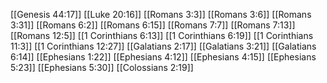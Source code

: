 [[Genesis 44:17]]
[[Luke 20:16]]
[[Romans 3:3]]
[[Romans 3:6]]
[[Romans 3:31]]
[[Romans 6:2]]
[[Romans 6:15]]
[[Romans 7:7]]
[[Romans 7:13]]
[[Romans 12:5]]
[[1 Corinthians 6:13]]
[[1 Corinthians 6:19]]
[[1 Corinthians 11:3]]
[[1 Corinthians 12:27]]
[[Galatians 2:17]]
[[Galatians 3:21]]
[[Galatians 6:14]]
[[Ephesians 1:22]]
[[Ephesians 4:12]]
[[Ephesians 4:15]]
[[Ephesians 5:23]]
[[Ephesians 5:30]]
[[Colossians 2:19]]
